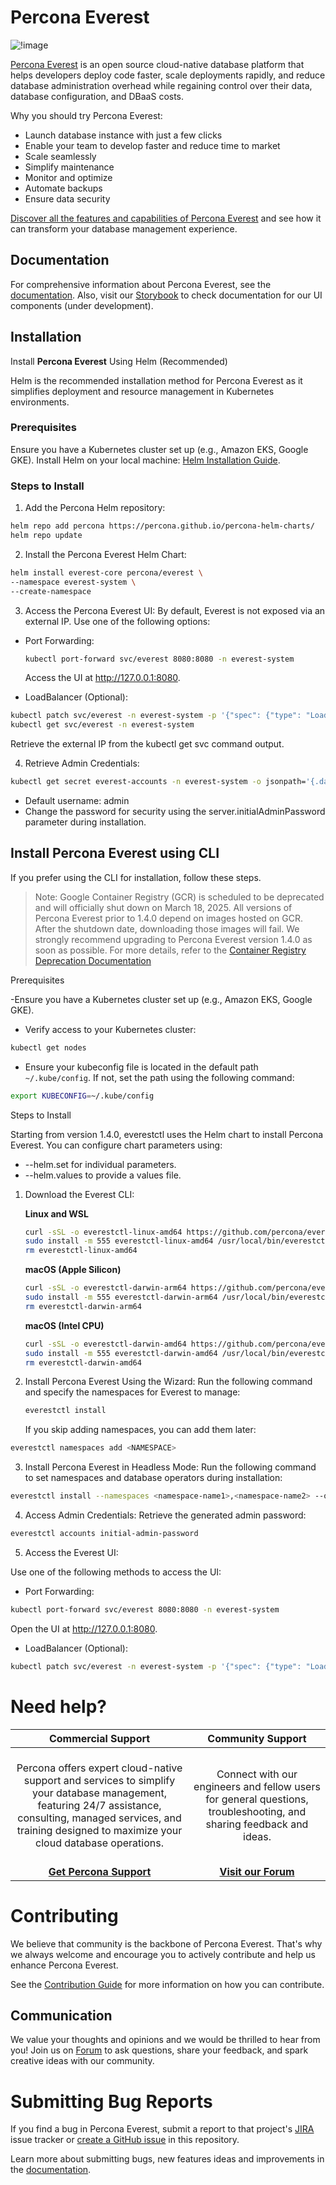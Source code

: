 # Percona Everest

![!image](logo.png)

[Percona Everest](https://docs.percona.com/everest/index.html) is an open source cloud-native database platform that helps developers deploy code faster, scale deployments rapidly, and reduce database administration overhead while regaining control over their data, database configuration, and DBaaS costs.

Why you should try Percona Everest:

- Launch database instance with just a few clicks
- Enable your team to develop faster and reduce time to market
- Scale seamlessly
- Simplify maintenance
- Monitor and optimize
- Automate backups
- Ensure data security

[Discover all the features and capabilities of Percona Everest](<(https://percona.community/projects/everest/)>) and see how it can transform your database management experience.

## Documentation

For comprehensive information about Percona Everest, see the [documentation](https://docs.percona.com/everest/index.html).
Also, visit our [Storybook](https://percona.github.io/everest/) to check documentation for our UI components (under development).

## Installation

Install **Percona Everest** Using Helm (Recommended)

Helm is the recommended installation method for Percona Everest as it simplifies deployment and resource management in Kubernetes environments.

### Prerequisites

Ensure you have a Kubernetes cluster set up (e.g., Amazon EKS, Google GKE). Install Helm on your local machine: [Helm Installation Guide](https://helm.sh/docs/intro/install/).

### Steps to Install

1. Add the Percona Helm repository:

```bash
helm repo add percona https://percona.github.io/percona-helm-charts/
helm repo update
```

2. Install the Percona Everest Helm Chart:

```bash
helm install everest-core percona/everest \
--namespace everest-system \
--create-namespace
```

3. Access the Percona Everest UI:
   By default, Everest is not exposed via an external IP. Use one of the following options:

- Port Forwarding:

  ```bash
  kubectl port-forward svc/everest 8080:8080 -n everest-system
  ```

  Access the UI at http://127.0.0.1:8080.

- LoadBalancer (Optional):

```bash
kubectl patch svc/everest -n everest-system -p '{"spec": {"type": "LoadBalancer"}}'
kubectl get svc/everest -n everest-system
```

Retrieve the external IP from the kubectl get svc command output.

4. Retrieve Admin Credentials:

```bash
kubectl get secret everest-accounts -n everest-system -o jsonpath='{.data.users\.yaml}' | base64 --decode | yq '.admin.passwordHash'

```

- Default username: admin
- Change the password for security using the server.initialAdminPassword parameter during installation.

## Install Percona Everest using CLI

If you prefer using the CLI for installation, follow these steps.

> Note: Google Container Registry (GCR) is scheduled to be deprecated and will officially shut down on March 18, 2025. All versions of Percona Everest prior to 1.4.0 depend on images hosted on GCR. After the shutdown date, downloading those images will fail.
> We strongly recommend upgrading to Percona Everest version 1.4.0 as soon as possible.
> For more details, refer to the [Container Registry Deprecation Documentation](https://cloud.google.com/artifact-registry/docs/transition/prepare-gcr-shutdown)

Prerequisites

-Ensure you have a Kubernetes cluster set up (e.g., Amazon EKS, Google GKE).

- Verify access to your Kubernetes cluster:

```bash
kubectl get nodes
```

- Ensure your kubeconfig file is located in the default path `~/.kube/config`. If not, set the path using the following command:

```bash
export KUBECONFIG=~/.kube/config
```

Steps to Install

Starting from version 1.4.0, everestctl uses the Helm chart to install Percona Everest. You can configure chart parameters using:

- --helm.set for individual parameters.
- --helm.values to provide a values file.

1. Download the Everest CLI:

   **Linux and WSL**

   ```sh
   curl -sSL -o everestctl-linux-amd64 https://github.com/percona/everest/releases/latest/download/everestctl-linux-amd64
   sudo install -m 555 everestctl-linux-amd64 /usr/local/bin/everestctl
   rm everestctl-linux-amd64
   ```

   **macOS (Apple Silicon)**

   ```sh
   curl -sSL -o everestctl-darwin-arm64 https://github.com/percona/everest/releases/latest/download/everestctl-darwin-arm64
   sudo install -m 555 everestctl-darwin-arm64 /usr/local/bin/everestctl
   rm everestctl-darwin-arm64

   ```

   **macOS (Intel CPU)**

   ```sh
   curl -sSL -o everestctl-darwin-amd64 https://github.com/percona/everest/releases/latest/download/everestctl-darwin-amd64
   sudo install -m 555 everestctl-darwin-amd64 /usr/local/bin/everestctl
   rm everestctl-darwin-amd64

   ```

2. Install Percona Everest Using the Wizard:
   Run the following command and specify the namespaces for Everest to manage:

   ```sh
   everestctl install
   ```

   If you skip adding namespaces, you can add them later:

```bash
everestctl namespaces add <NAMESPACE>

```

3. Install Percona Everest in Headless Mode:
   Run the following command to set namespaces and database operators during installation:

```bash
everestctl install --namespaces <namespace-name1>,<namespace-name2> --operator.mongodb=true --operator.postgresql=true --operator.xtradb-cluster=true --skip-wizard

```

4. Access Admin Credentials:
   Retrieve the generated admin password:

```bash
everestctl accounts initial-admin-password

```

5. Access the Everest UI:

Use one of the following methods to access the UI:

- Port Forwarding:

```bash
kubectl port-forward svc/everest 8080:8080 -n everest-system
```

Open the UI at http://127.0.0.1:8080.

- LoadBalancer (Optional):

```bash
kubectl patch svc/everest -n everest-system -p '{"spec": {"type": "LoadBalancer"}}'
```

# Need help?

|                                                                                                         **Commercial Support**                                                                                                          |                                                       **Community Support**                                                        |
| :-------------------------------------------------------------------------------------------------------------------------------------------------------------------------------------------------------------------------------------: | :--------------------------------------------------------------------------------------------------------------------------------: |
| <br/>Percona offers expert cloud-native support and services to simplify your database management, featuring 24/7 assistance, consulting, managed services, and training designed to maximize your cloud database operations.<br/><br/> | <br/>Connect with our engineers and fellow users for general questions, troubleshooting, and sharing feedback and ideas.<br/><br/> |
|                                                                                          **[Get Percona Support](https://hubs.ly/Q02ZTH8-0)**                                                                                           |                               **[Visit our Forum](https://forums.percona.com/c/percona-everest/81)**                               |

# Contributing

We believe that community is the backbone of Percona Everest. That's why we always welcome and encourage you to actively contribute and help us enhance Percona Everest.

See the [Contribution Guide](https://github.com/percona/everest/blob/main/CONTRIBUTING.md) for more information on how you can contribute.

## Communication

We value your thoughts and opinions and we would be thrilled to hear from you! Join us on [Forum](https://forums.percona.com/c/percona-everest) to ask questions, share your feedback, and spark creative ideas with our community.

# Submitting Bug Reports

If you find a bug in Percona Everest, submit a report to that project's [JIRA](https://perconadev.atlassian.net/jira/software/c/projects/EVEREST/boards/65) issue tracker or [create a GitHub issue](https://docs.github.com/en/issues/tracking-your-work-with-issues/creating-an-issue#creating-an-issue-from-a-repository) in this repository.

Learn more about submitting bugs, new features ideas and improvements in the [documentation](https://docs.percona.com/everest/contribute.html).
